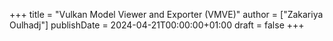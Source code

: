 +++
title = "Vulkan Model Viewer and Exporter (VMVE)"
author = ["Zakariya Oulhadj"]
publishDate = 2024-04-21T00:00:00+01:00
draft = false
+++
